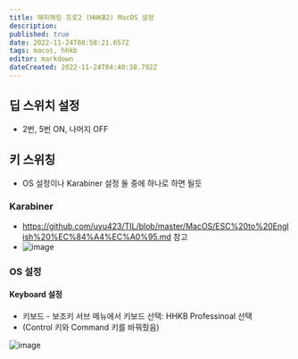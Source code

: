 ```yaml
---
title: 해피해킹 프로2 (HHKB2) MacOS 설정
description: 
published: true
date: 2022-11-24T08:58:21.657Z
tags: macos, hhkb
editor: markdown
dateCreated: 2022-11-24T04:40:38.792Z
---
```


## 딥 스위치 설정
- 2번, 5번 ON, 나머지 OFF

## 키 스위칭

- OS 설정이나 Karabiner 설정 둘 중에 하나로 하면 될듯

### Karabiner

- https://github.com/uyu423/TIL/blob/master/MacOS/ESC%20to%20English%20%EC%84%A4%EC%A0%95.md 참고
- ![image](https://user-images.githubusercontent.com/8033320/78235900-3fe52900-7514-11ea-82e0-e26ebd4bd0bd.png)


### OS 설정
#### Keyboard 설정

- 키보드 - 보조키 서브 메뉴에서 키보드 선택: HHKB Professinoal 선택
- (Control 키와 Command 키를 바꿔줬음)

![image](https://user-images.githubusercontent.com/8033320/35838670-ce1d0608-0b2f-11e8-83bf-f3d4bdb3690a.png)
